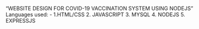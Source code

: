  “WEBSITE DESIGN FOR COVID-19 VACCINATION SYSTEM USING NODEJS”
 Languages used: -
1.HTML/CSS 2. JAVASCRIPT 3. MYSQL 4. NODEJS 5. EXPRESSJS 
